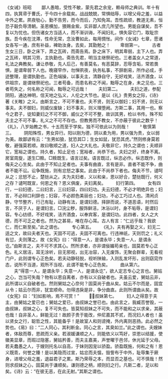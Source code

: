 《女诫》班昭
　　鄙人愚暗，受性不敏，蒙先君之余宠，赖母师之典训。年十有四，执箕帚于曹氏，于今四十余载矣。战战兢兢，常惧绌辱，以增父母之羞，以益中外之累。夙夜劬心，勤不告劳，而今而后，乃知免耳。吾性疏顽，教道无素，恒恐子穀负辱清朝。圣恩横加，猥赐金紫，实非鄙人庶几所望也。男能自谋矣，吾不复以为忧也。但伤诸女方当适人，而不渐训诲，不闻妇礼，惧失容它门，取耻宗族。吾今疾在沈滞，性命无常，念汝曹如此，每用惆怅。间作《女诫》七章，愿诸女各写一通，庶有补益，裨助汝身。去矣，其勖勉之！ 
　　卑弱第一。
　　古者生女三日，卧之床下，弄之瓦砖，而斋告焉。卧之床下，明其卑弱，主下人也。弄之瓦砖，明其习劳，主执勤也。斋告先君，明当主继祭祀也。三者盖女人之常道，礼法之典教矣。谦让恭敬，先人后己，有善莫名，有恶莫辞，忍辱含垢，常若畏惧，是谓卑弱下人也。晚寝早作，勿惮夙夜，执务私事，不辞剧易，所作必成，手迹整理，是谓执勤也。正色端操，以事夫主，清静自守，无好戏笑，洁齐酒食，以供祖宗，是谓继祭祀也。三者苟备，而患名称之不闻，黜辱之在身，未之见也。三者苟失之，何名称之可闻，黜辱之可远哉！ 
　　夫妇第二。
　　夫妇之道，参配阴阳，通达神明，信天地之弘义，人伦之大节也。是以《礼》贵男女之际，《诗》著《关睢》之义。由斯言之，不可不重也。夫不贤，则无以御妇；妇不贤，则无以事夫。夫不御妇，则威仪废缺；妇不事夫，则义理堕阙。方斯二事，其用一也。察今之君子，徒知妻妇之不可不御，威仪之不可不整，故训其男，检以书传。殊不知夫主之不可不事，礼义之不可不存也。但教男而不教女，不亦蔽于彼此之数乎！《礼》，八岁始教之书，十五而至于学矣。独不可依此以为则哉！ 
　　  敬慎第三。
　　阴阳殊性，男女异行。阳以刚为德，阴以柔为用，男以强为贵，女以弱为美。故鄙谚有云：“生男如狼，犹恐其□；生女如鼠，犹恐其虎。”然则修身莫若敬，避强莫若顺。故曰敬顺之道，妇人之大礼也。夫敬非它，持久之谓也；夫顺非它，宽裕之谓也。持久者，知止足也；宽裕者，尚恭下也。夫妇之好，终身不离。房室周旋，遂生□黩。□黩既生，语言过矣。语言既过，纵恣必作。纵恣既作，则侮夫之心生矣。此由于不知止足者也。夫事有曲直，言有是非。直者不能不争，曲者不能不讼。讼争既施，则有忿怒之事矣。此由于不尚恭下者也。侮夫不节，谴呵从之；忿怒不止，楚挞从之。夫为夫妇者，义以和亲，恩以好合，楚挞既行，何义之存？谴呵既宣，何恩之有？恩义俱废，夫妇离矣。 
　　妇行第四。
　　女有四行，一曰妇德，二曰妇言，三曰妇容，四曰妇功。夫云妇德，不必才明绝异也；妇言，不必辩口利辞也；妇容，不必颜色美丽也；妇功，不必工巧过人也。清闲贞静，守节整齐，行己有耻，动静有法，是谓妇德。择辞而说，不道恶语，时然后言，不厌于人，是谓妇言。□浣尘秽，服饰鲜洁，沐浴以时，身不垢辱，是谓妇容。专心纺绩，不好戏笑，洁齐酒食，以奉宾客，是谓妇功。此四者，女人之大德，而不可乏之者也。然为之甚易，唯在存心耳。古人有言：“仁远乎哉？我欲仁，而仁斯至矣。”此之谓也。 
　　专心第五。
　　《礼》，夫有再娶之义，妇无二适之文，故曰夫者天也。天固不可逃，夫固不可离也。行违神祇，天则罚之；礼义有愆，夫则薄之。故《女宪》曰：“得意一人，是谓永毕；失意一人，是谓永讫。”由斯言之，夫不可不求其心。然所求者，亦非谓佞媚苟亲也，固莫若专心正色。礼义居洁，耳无涂听，目无邪视，出无冶容，入无废饰，无聚会群辈，无看视门户，此则谓专心正色矣。若夫动静轻脱，视听陕输，入则乱发坏形，出则窈窕作态，说所不当道，观所不当视，此谓不能专心正色矣。 
　　曲从第六。
　　夫“得意一人，是谓永华；失意一人，是谓永讫”，欲人定志专心之言也。舅姑之心，岂当可失哉？物有以恩自离者，亦有以义自破者也。夫虽云爱，舅姑云非，此所谓以义自破者也。然则舅姑之心奈何？固莫尚于曲从矣。姑云不尔而是，固宜从令；姑云尔而非，犹宜顺命。勿得违戾是非，争分曲直。此则所谓曲从矣。故《女宪》曰：“妇如影响，焉不可赏！” 
　　叔妹第七。
　　妇人之得意于夫主，由舅姑之爱已也；舅姑之爱已，由叔妹之誉已也。由此言之，我臧否誉毁，一由叔妹，叔妹之心，复不可失也。皆莫知叔妹之不可失，而不能和之以求亲，其蔽也哉！自非圣人，鲜能无过！故颜子贵于能改，仲尼嘉其不贰，而况妇人者也！虽以贤女之行，聪哲之性，其能备乎！是故室人和则谤掩，外内离则恶扬。此必然之势也。《易》曰：“二人同心，其利断金。同心之言，其臭如兰。”此之谓也。夫嫂妹者，体敌而尊，恩疏而义亲。若淑媛谦顺之人，则能依义以笃好，崇恩以结援，使徽美显章，而瑕过隐塞，舅姑矜善，而夫主嘉美，声誉曜于邑邻，休光延于父母。若夫蠢愚之人，于嫂则托名以自高，于妹则因宠以骄盈。骄盈既施，何和之有！恩义既乖，何誉之臻！是以美隐而过宣，姑忿而夫愠，毁訾布于中外，耻辱集于厥身，进增父母之羞，退益君子之累。斯乃荣辱之本，而显否之基也。可不慎哉！然则求叔妹之心，固莫尚于谦顺矣。谦则德之柄，顺则妇之行。凡斯二者，足以和矣。《诗》云：“在彼无恶，在此无射。”其斯之谓也。
　　
